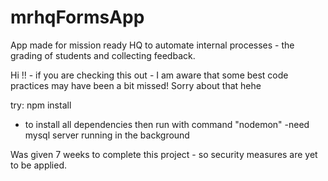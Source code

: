 # mrhqFormsApp
App made for mission ready HQ to automate internal processes - the grading of students and collecting feedback.

Hi !! - if you are checking this out - I am aware that some best code practices may have been a bit missed! Sorry about that hehe


try: npm install    
- to install all dependencies 
then run with command "nodemon"
-need mysql server running in the background

Was given 7 weeks to complete this project - so security measures are yet to be applied.
